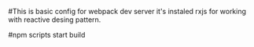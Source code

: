 #This is basic config for webpack dev server 
it's instaled rxjs for working with reactive desing pattern.

#npm scripts
start 
build